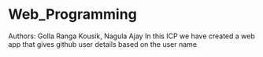# Web_Programming
Authors: Golla Ranga Kousik, Nagula Ajay
In this ICP we have created a web app that gives github user details based on the user name
